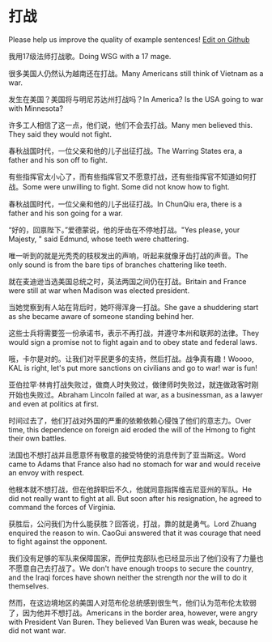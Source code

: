 # 打战

Please help us improve the quality of example sentences! [Edit on Github](https://github.com/jiyushe/jiyu-example-sentence-source/blob/main/chinese/dazhan.md)

<p><span class="chinese">我用17级法师打战歌。</span><span class="english">Doing WSG with a 17 mage.</span></p>

<p><span class="chinese">很多美国人仍然认为越南还在打战。</span><span class="english">Many Americans still think of Vietnam as a war.</span></p>

<p><span class="chinese">发生在美国？美国将与明尼苏达州打战吗？</span><span class="english">In America? Is the USA going to war with Minnesota?</span></p>

<p><span class="chinese">许多工人相信了这一点，他们说，他们不会去打战。</span><span class="english">Many men believed this. They said they would not fight.</span></p>

<p><span class="chinese">春秋战国时代，一位父亲和他的儿子出征打战。</span><span class="english">The Warring States era, a father and his son off to fight.</span></p>

<p><span class="chinese">有些指挥官太小心了，而有些指挥官又不愿意打战，还有些指挥官不知道如何打战。</span><span class="english">Some were unwilling to fight. Some did not know how to fight.</span></p>

<p><span class="chinese">春秋战国时代，一位父亲和他的儿子出征打战。</span><span class="english">In ChunQiu era, there is a father and his son going for a war.</span></p>

<p><span class="chinese">“好的，回禀陛下。”爱德蒙说，他的牙齿在不停地打战。</span><span class="english">"Yes please, your Majesty, " said Edmund, whose teeth were chattering.</span></p>

<p><span class="chinese">唯一听到的就是光秃秃的枝杈发出的声响，听起来就像牙齿打战的声音。</span><span class="english">The only sound is from the bare tips of branches chattering like teeth.</span></p>

<p><span class="chinese">就在麦迪逊当选美国总统之时，英法两国之间仍在打战。</span><span class="english">Britain and France were still at war when Madison was elected president.</span></p>

<p><span class="chinese">当她觉察到有人站在背后时，她吓得浑身一打战。</span><span class="english">She gave a shuddering start as she became aware of someone standing behind her.</span></p>

<p><span class="chinese">这些士兵将需要签一份承诺书，表示不再打战，并遵守本州和联邦的法律。</span><span class="english">They would sign a promise not to fight again and to obey state and federal laws.</span></p>

<p><span class="chinese">哦，卡尔是对的。让我们对平民更多的支持，然后打战。战争真有趣！</span><span class="english">Woooo, KAL is right, let's put more sanctions on civilians and go to war! war is fun!</span></p>

<p><span class="chinese">亚伯拉罕·林肯打战失败过，做商人时失败过，做律师时失败过，就连做政客时刚开始也失败过。</span><span class="english">Abraham Lincoln failed at war, as a businessman, as a lawyer and even at politics at first.</span></p>

<p><span class="chinese">时间过去了，他们打战对外国的严重的依赖依赖心侵蚀了他们的意志力。</span><span class="english">Over time, this dependence on foreign aid eroded the will of the Hmong to fight their own battles.</span></p>

<p><span class="chinese">法国也不想打战并且愿意怀有敬意的接受特使的消息传到了亚当斯这。</span><span class="english">Word came to Adams that France also had no stomach for war and would receive an envoy with respect.</span></p>

<p><span class="chinese">他根本就不想打战，但在他辞职后不久，他就同意指挥维吉尼亚州的军队。</span><span class="english">He did not really want to fight at all. But soon after his resignation, he agreed to command the forces of Virginia.</span></p>

<p><span class="chinese">获胜后，公问我们为什么能获胜？回答说，打战，靠的就是勇气。</span><span class="english">Lord Zhuang enquired the reason to win. CaoGui answered that it was courage that need to fight against the opponent.</span></p>

<p><span class="chinese">我们没有足够的军队来保障国家，而伊拉克部队也已经显示出了他们没有了力量也不愿意自己去打战了。</span><span class="english">We don't have enough troops to secure the country, and the Iraqi forces have shown neither the strength nor the will to do it themselves.</span></p>

<p><span class="chinese">然而，在这边境地区的美国人对范布伦总统感到很生气，他们认为范布伦太软弱了，因为他并不想打战。</span><span class="english">Americans in the border area, however, were angry with President Van Buren. They believed Van Buren was weak, because he did not want war.</span></p>

